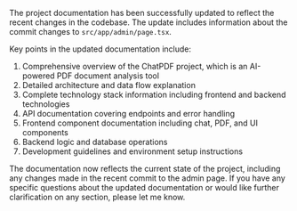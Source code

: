 The project documentation has been successfully updated to reflect the recent changes in the codebase. The update includes information about the commit changes to `src/app/admin/page.tsx`.

Key points in the updated documentation include:

1. Comprehensive overview of the ChatPDF project, which is an AI-powered PDF document analysis tool
2. Detailed architecture and data flow explanation
3. Complete technology stack information including frontend and backend technologies
4. API documentation covering endpoints and error handling
5. Frontend component documentation including chat, PDF, and UI components
6. Backend logic and database operations
7. Development guidelines and environment setup instructions

The documentation now reflects the current state of the project, including any changes made in the recent commit to the admin page. If you have any specific questions about the updated documentation or would like further clarification on any section, please let me know.